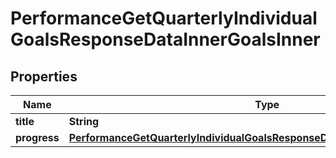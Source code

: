 

# PerformanceGetQuarterlyIndividualGoalsResponseDataInnerGoalsInner


## Properties

| Name | Type | Description | Notes |
|------------ | ------------- | ------------- | -------------|
|**title** | **String** |  |  [optional] |
|**progress** | [**PerformanceGetQuarterlyIndividualGoalsResponseDataInnerGoalsInnerProgress**](PerformanceGetQuarterlyIndividualGoalsResponseDataInnerGoalsInnerProgress.md) |  |  [optional] |



